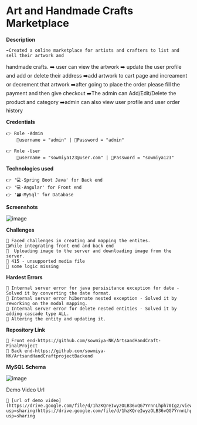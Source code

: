 # **Art and Handmade Crafts Marketplace**


**Description**

    ➡️Created a online marketplace for artists and crafters to list and sell their artwork and
handmade crafts.
    ➡️ user can view the artwork 
    ➡️ update the user profile and add or delete their address
    ➡️add artwork to cart page and increament or decrement that artwork 
    ➡️after going to place the order   please fill the payment and then give checkout
    ➡️The admin can Add/Edit/Delete the product and category
    ➡️admin can also view user profile and user order history

     


**Credentials**

    👉 Role -Admin
        📧username = "admin" | 🔐Password = "admin"
        
    👉 Role -User
        📧username = "sowmiya123@user.com" | 🔐Password = "sowmiya123"


**Technologies used**

    👉 '💻-Spring Boot Java' for Back end
    👉 '💻-Angular' for Front end 
    👉 '🗃️-MySql' for Database 


**Screenshots**

 ![image](https://github.com/sowmiya-NK/ArtsandHandCraft-FinalProject/assets/145537923/4201455a-442e-4d1c-9fdd-3b6baa79d3b3)



**Challenges**

    🔴 Faced challenges in creating and mapping the entites.
    🔴While integrating front end and back end 
    🔴  Uploading image to the server and downloading image from the server.
    🔴 415 - unsupported media file
    🔴 some logic missing
   


**Hardest Errors** 

    🚩 Internal server error for java persisitance exception for date - Solved it by converting the date format.
    🚩 Internal server error hibernate nested exception - Solved it by reworking on the modal mapping.
    🚩 Internal server error for delete nested entities - Solved it by adding cascade type ALL.
    🚩 Altering the entity and updating it.
   


**Repository Link**

    🔗 Front end-https://github.com/sowmiya-NK/ArtsandHandCraft-FinalProject
    🔗 Back end-https://github.com/sowmiya-NK/ArtsandHandCraftprojectBackend



**MySQL Schema**

 ![image](https://github.com/sowmiya-NK/ArtsandHandCraft-FinalProject/assets/145537923/66881509-d063-417a-bdde-4a1d573cb323)



Demo Video Url
  
    🔗 [url of demo video](https://drive.google.com/file/d/1hzKQreIwyzOLB36vQG7YrnnLhph70Igz/view?usp=sharing)https://drive.google.com/file/d/1hzKQreIwyzOLB36vQG7YrnnLhph70Igz/view?usp=sharing
  
  
  
  

